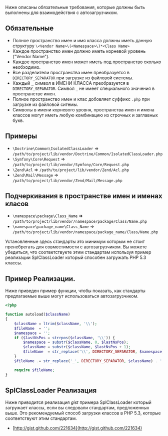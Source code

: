Ниже описаны обязательные требования, которые должны быть выполнены для взаимодействия с автозагрузчиком.

Обязательные
------------

* Полное пространство имен и имя класса должны иметь данную структуру
   `\<Vendor Name>\(<Namespace>\)*<Class Name>`
* Каждое пространство имен должно иметь корневой уровень ("Vendor Name").
* Каждое пространство имен может иметь под пространство сколько необходимо.
* Все разделители пространства имен преобразуется в `DIRECTORY_SEPARATOR` при загрузке из файловой системы.
* Каждый `_` символ в ИМЕНИ КЛАССА преобразуется в `DIRECTORY_SEPARATOR`. Символ `_` не имеет специального значения в пространстве имен.
* Полное пространство имен и клас добовляет cуффикc `.php` при загрузке из файловой ситемы.
* Символы в имени корневого уровня, пространства имен и имена классов могут иметь любую комбинацию из строчных и заглавных букв.

Примеры
-------

* `\Doctrine\Common\IsolatedClassLoader` => `/path/to/project/lib/vendor/Doctrine/Common/IsolatedClassLoader.php`
* `\Symfony\Core\Request` => `/path/to/project/lib/vendor/Symfony/Core/Request.php`
* `\Zend\Acl` => `/path/to/project/lib/vendor/Zend/Acl.php`
* `\Zend\Mail\Message` => `/path/to/project/lib/vendor/Zend/Mail/Message.php`

Подчеркивания в пространстве имен и именах класов
-------------------------------------------------

* `\namespace\package\Class_Name` => `/path/to/project/lib/vendor/namespace/package/Class/Name.php`
* `\namespace\package_name\Class_Name` => `/path/to/project/lib/vendor/namespace/package_name/Class/Name.php`

Установленные здесь стандарты это минимум которым не стоит пренебрегать для совместимости с автозагрузчиком. Вы можете убедиться, что соответствуете этим стандартам используя пример реализации SplClassLoader который способен загружать PHP 5.3 классы.

Пример Реализации.
------------------

Ниже приведен пример функции, чтобы показать, как стандарты предлагаемые выше могут использоваться автозагрузчиком.

```php
<?php

function autoload($className)
{
    $className = ltrim($className, '\\');
    $fileName  = '';
    $namespace = '';
    if ($lastNsPos = strrpos($className, '\\')) {
        $namespace = substr($className, 0, $lastNsPos);
        $className = substr($className, $lastNsPos + 1);
        $fileName  = str_replace('\\', DIRECTORY_SEPARATOR, $namespace) . DIRECTORY_SEPARATOR;
    }
    $fileName .= str_replace('_', DIRECTORY_SEPARATOR, $className) . '.php';

    require $fileName;
}
```

SplClassLoader Реализация
-------------------------

Ниже приводится реализация *gist* примера SplClassLoader который загружает классы, если вы следовали стандартам, предложенных выше. Это рекомендуемый способ загрузки классов в PHP 5.3, которые соответствуют этим стандартам.

* [http://gist.github.com/221634](http://gist.github.com/221634)
